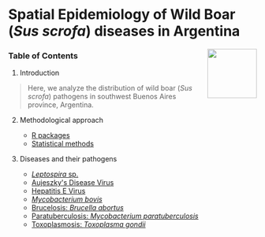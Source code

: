# Spatial Epidemiology of Wild Boar (*Sus scrofa*) diseases in Argentina

<img src="https://user-images.githubusercontent.com/20196847/82152923-d78ba600-983a-11ea-9bfc-2a9115a029f5.jpg" height="100" width="100" img align="right">

### Table of Contents

1. Introduction
> Here, we analyze the distribution of wild boar (*Sus scrofa*) pathogens in southwest Buenos Aires province, Argentina. 

2. Methodological approach
    -   [R packages](./R-packages/R-packages.md)    
    -   [Statistical methods](./Statistical_methods/Methods.md)    
    
3. Diseases and their pathogens  
    -   [*Leptospira* sp.](#leptospira-sp.)  
    -   [Aujeszky's Disease Virus](#aujeszky's-disease-virus)  
    -   [Hepatitis E Virus](#hepatitis-e-virus)  
    -   [*Mycobacterium bovis*](#mycobacterium-bovis)  
    -   [Brucelosis: *Brucella abortus*](#brucelosis)  
    -   [Paratuberculosis: *Mycobacterium paratuberculosis*](#paratuebrculosis)  
    -   [Toxoplasmosis: *Toxoplasma gondii*](#toxoplasmosis)




